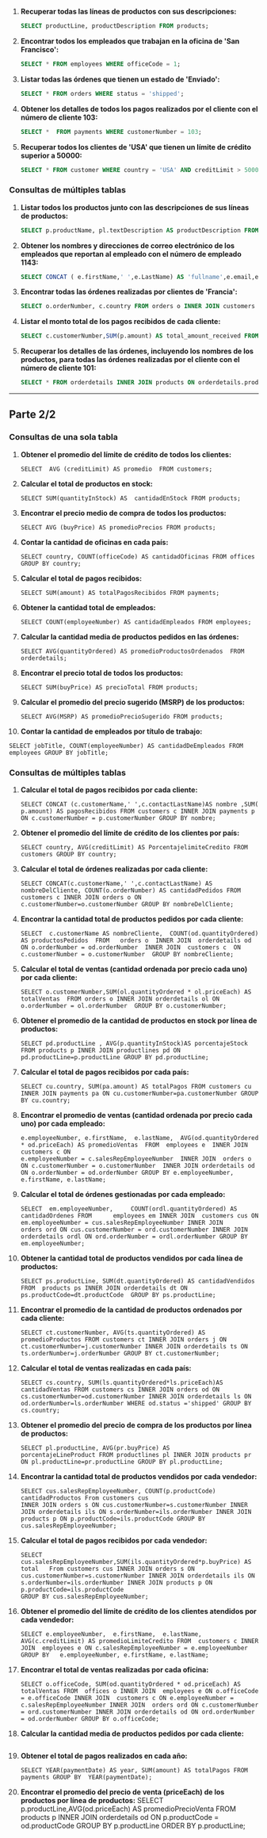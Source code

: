 1. **Recuperar todas las líneas de productos con sus descripciones:**

   ```sql
   SELECT productLine, productDescription FROM products;
   ```

2. **Encontrar todos los empleados que trabajan en la oficina de 'San Francisco':**

   ```sql
   SELECT * FROM employees WHERE officeCode = 1;
   ```

3. **Listar todas las órdenes que tienen un estado de 'Enviado':**

   ```sql
   SELECT * FROM orders WHERE status = 'shipped';
   ```

4. **Obtener los detalles de todos los pagos realizados por el cliente con el número de cliente 103:**

   ```sql
   SELECT *  FROM payments WHERE customerNumber = 103;
   ```

5. **Recuperar todos los clientes de 'USA' que tienen un límite de crédito superior a 50000:**

   ```sql
   SELECT * FROM customer WHERE country = 'USA' AND creditLimit > 50000;
   ```

### Consultas de múltiples tablas

1. **Listar todos los productos junto con las descripciones de sus líneas de productos:**

   ```sql
   SELECT p.productName, pl.textDescription AS productDescription FROM products p INNER JOIN productlines pl ON p.productLine = pl.productLine;
   ```

2. **Obtener los nombres y direcciones de correo electrónico de los empleados que reportan al empleado con el número de empleado 1143:**

   ```sql
   SELECT CONCAT ( e.firstName,' ',e.LastName) AS 'fullname',e.email,e.reportsTo AS employeesReport  FROM employees e  INNER JOIN offices o ON o.officeCode = e.officeCode WHERE e.reportsTO = 1143;
   ```

3. **Encontrar todas las órdenes realizadas por clientes de 'Francia':**

   ```sql
   SELECT o.orderNumber, c.country FROM orders o INNER JOIN customers c ON o.customerNumber = c.customerNumber WHERE c.country ='france';
   ```

4. **Listar el monto total de los pagos recibidos de cada cliente:**

   ```sql
   SELECT c.customerNumber,SUM(p.amount) AS total_amount_received FROM     customers c INNER JOIN payments p ON c.customerNumber = p.customerNumber GROUP BY c.customerNumber, p.amount;
   ```

5. **Recuperar los detalles de las órdenes, incluyendo los nombres de los productos, para todas las órdenes realizadas por el cliente con el número de cliente 101:**

   ```sql
   SELECT * FROM orderdetails INNER JOIN products ON orderdetails.productCode=orderdetails.productCode INNER JOIN orders ON orderdetails.orderNumber=orders.orderNumber WHERE customerNumber = 101 ;
   ```



-------------------------------------------------------------------------------------------------------------------------------------------------------------------------------------------



## Parte 2/2

### Consultas de una sola tabla

1. **Obtener el promedio del límite de crédito de todos los clientes:**

   ```
   SELECT  AVG (creditLimit) AS promedio  FROM customers;
   ```

2. **Calcular el total de productos en stock:**

   ```
   SELECT SUM(quantityInStock) AS  cantidadEnStock FROM products;
   ```

3. **Encontrar el precio medio de compra de todos los productos:**

   ```
   SELECT AVG (buyPrice) AS promedioPrecios FROM products;
   ```

4. **Contar la cantidad de oficinas en cada país:**

   ```
   SELECT country, COUNT(officeCode) AS cantidadOficinas FROM offices GROUP BY country;
   ```

5. **Calcular el total de pagos recibidos:**

   ```
   SELECT SUM(amount) AS totalPagosRecibidos FROM payments;
   ```

6. **Obtener la cantidad total de empleados:**

   ```
   SELECT COUNT(employeeNumber) AS cantidadEmpleados FROM employees;
   ```

7. **Calcular la cantidad media de productos pedidos en las órdenes:**

   ```
   SELECT AVG(quantityOrdered) AS promedioProductosOrdenados  FROM orderdetails;
   ```

8. **Encontrar el precio total de todos los productos:**

   ```
   SELECT SUM(buyPrice) AS precioTotal FROM products;
   ```

9. **Calcular el promedio del precio sugerido (MSRP) de los productos:**

   ```
   SELECT AVG(MSRP) AS promedioPrecioSugerido FROM products;
   ```

10. **Contar la cantidad de empleados por título de trabajo:**

```
SELECT jobTitle, COUNT(employeeNumber) AS cantidadDeEmpleados FROM employees GROUP BY jobTitle;
```

### Consultas de múltiples tablas

1. **Calcular el total de pagos recibidos por cada cliente:**

   ```
   SELECT CONCAT (c.customerName,' ',c.contactLastName)AS nombre ,SUM( p.amount) AS pagosRecibidos FROM customers c INNER JOIN payments p
   ON c.customerNumber = p.customerNumber GROUP BY nombre;
   ```

2. **Obtener el promedio del límite de crédito de los clientes por país:**

   ```
   SELECT country, AVG(creditLimit) AS PorcentajelimiteCredito FROM customers GROUP BY country;
   ```

3. **Calcular el total de órdenes realizadas por cada cliente:**

   ```
   SELECT CONCAT(c.customerName,' ',c.contactLastName) AS nombreDelCliente, COUNT(o.orderNumber) AS cantidadPedidos FROM customers c INNER JOIN orders o ON c.customerNumber=o.customerNumber GROUP BY nombreDelCliente;
   ```

4. **Encontrar la cantidad total de productos pedidos por cada cliente:**

   ```
   SELECT  c.customerName AS nombreCliente,  COUNT(od.quantityOrdered) AS productosPedidos  FROM   orders o  INNER JOIN  orderdetails od   ON o.orderNumber = od.orderNumber  INNER JOIN  customers c  ON c.customerNumber = o.customerNumber  GROUP BY nombreCliente;
   ```

5. **Calcular el total de ventas (cantidad ordenada por precio cada uno) por cada cliente:**

   ```
   SELECT o.customerNumber,SUM(ol.quantityOrdered * ol.priceEach) AS totalVentas  FROM orders o INNER JOIN orderdetails ol ON o.orderNumber = ol.orderNumber  GROUP BY o.customerNumber;
   ```

6. **Obtener el promedio de la cantidad de productos en stock por línea de productos:**

   ```
   SELECT pd.productLine , AVG(p.quantityInStock)AS porcentajeStock FROM products p INNER JOIN productlines pd ON pd.productLine=p.productLine GROUP BY pd.productLine;
   ```

7. **Calcular el total de pagos recibidos por cada país:**

   ```
   SELECT cu.country, SUM(pa.amount) AS totalPagos FROM customers cu INNER JOIN payments pa ON cu.customerNumber=pa.customerNumber GROUP BY cu.country;
   ```

8. **Encontrar el promedio de ventas (cantidad ordenada por precio cada uno) por cada empleado:**

   ```
   e.employeeNumber, e.firstName,  e.lastName,  AVG(od.quantityOrdered * od.priceEach) AS promedioVentas  FROM  employees e  INNER JOIN  customers c ON
   e.employeeNumber = c.salesRepEmployeeNumber  INNER JOIN  orders o ON c.customerNumber = o.customerNumber  INNER JOIN orderdetails od ON o.orderNumber = od.orderNumber GROUP BY e.employeeNumber, e.firstName, e.lastName;
   ```

9. **Calcular el total de órdenes gestionadas por cada empleado:**

   ```
   SELECT  em.employeeNumber,     COUNT(ordl.quantityOrdered) AS cantidadOrdenes FROM      employees em INNER JOIN  customers cus ON em.employeeNumber = cus.salesRepEmployeeNumber INNER JOIN      orders ord ON cus.customerNumber = ord.customerNumber INNER JOIN      orderdetails ordl ON ord.orderNumber = ordl.orderNumber GROUP BY      em.employeeNumber;
   ```

10. **Obtener la cantidad total de productos vendidos por cada línea de productos:**

    ```
    SELECT ps.productLine, SUM(dt.quantityOrdered) AS cantidadVendidos FROM  products ps INNER JOIN orderdetails dt ON ps.productCode=dt.productCode  GROUP BY ps.productLine;
    ```

11. **Encontrar el promedio de la cantidad de productos ordenados por cada cliente:**

    ```
    SELECT ct.customerNumber, AVG(ts.quantityOrdered) AS promedioProductos FROM customers ct INNER JOIN orders j ON ct.customerNumber=j.customerNumber INNER JOIN orderdetails ts ON ts.orderNumber=j.orderNumber GROUP BY ct.customerNumber;
    ```

12. **Calcular el total de ventas realizadas en cada país:**

    ```
    SELECT cs.country, SUM(ls.quantityOrdered*ls.priceEach)AS cantidadVentas FROM customers cs INNER JOIN orders od ON cs.customerNumber=od.customerNumber INNER JOIN orderdetails ls ON od.orderNumber=ls.orderNumber WHERE od.status ='shipped' GROUP BY cs.country;
    ```

13. **Obtener el promedio del precio de compra de los productos por línea de productos:**

    ```
    SELECT pl.productLine, AVG(pr.buyPrice) AS
    porcentajeLineProduct FROM productlines pl INNER JOIN products pr ON pl.productLine=pr.productLine GROUP BY pl.productLine;
    ```

14. **Encontrar la cantidad total de productos vendidos por cada vendedor:**

    ```
    SELECT cus.salesRepEmployeeNumber, COUNT(p.productCode) cantidadProductos From customers cus
    INNER JOIN orders s ON cus.customerNumber=s.customerNumber INNER JOIN orderdetails ils ON s.orderNumber=ils.orderNumber INNER JOIN products p ON p.productCode=ils.productCode GROUP BY cus.salesRepEmployeeNumber;
    ```

15. **Calcular el total de pagos recibidos por cada vendedor:**

    ```
    SELECT cus.salesRepEmployeeNumber,SUM(ils.quantityOrdered*p.buyPrice) AS total   From customers cus INNER JOIN orders s ON cus.customerNumber=s.customerNumber INNER JOIN orderdetails ils ON s.orderNumber=ils.orderNumber INNER JOIN products p ON p.productCode=ils.productCode
    GROUP BY cus.salesRepEmployeeNumber;
    ```

16. **Obtener el promedio del límite de crédito de los clientes atendidos por cada vendedor:**

    ```
    SELECT e.employeeNumber,  e.firstName,  e.lastName,  AVG(c.creditLimit) AS promedioLimiteCredito FROM  customers c INNER JOIN  employees e ON c.salesRepEmployeeNumber = e.employeeNumber GROUP BY   e.employeeNumber, e.firstName, e.lastName;
    ```

17. **Encontrar el total de ventas realizadas por cada oficina:**

    ```
    SELECT o.officeCode, SUM(od.quantityOrdered * od.priceEach) AS totalVentas FROM  offices o INNER JOIN  employees e ON o.officeCode = e.officeCode INNER JOIN  customers c ON e.employeeNumber = c.salesRepEmployeeNumber INNER JOIN  orders ord ON c.customerNumber = ord.customerNumber INNER JOIN orderdetails od ON ord.orderNumber = od.orderNumber GROUP BY o.officeCode;
    ```

18. **Calcular la cantidad media de productos pedidos por cada cliente:**

    ```SELECT  c.customerNumber,  AVG(od.quantityOrdered) AS promedioCantidadProductos  FROM  customers c  INNER JOIN orders o ON c.customerNumber = o.customerNumber  INNER JOIN  orderdetails od ON o.orderNumber = od.orderNumber  WHERE  o.status = 'Shipped'  GROUP BY c.customerNumber  
    ```

19. **Obtener el total de pagos realizados en cada año:**

    ```
    SELECT YEAR(paymentDate) AS year, SUM(amount) AS totalPagos FROM payments GROUP BY  YEAR(paymentDate);
    ```

20. **Encontrar el promedio del precio de venta (priceEach) de los productos por línea de productos:**
SELECT  p.productLine,AVG(od.priceEach) AS promedioPrecioVenta FROM products p INNER JOIN orderdetails od ON p.productCode = od.productCode GROUP BY p.productLine
ORDER BY p.productLine;